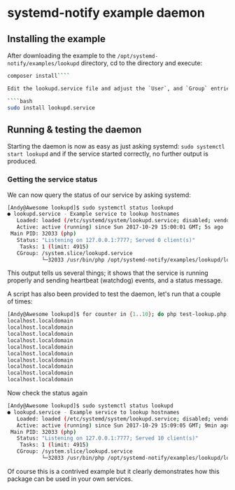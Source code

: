# systemd-notify example daemon #
## Installing the example ##

After downloading the example to the `/opt/systemd-notify/examples/lookupd` directory, cd to the directory and execute:
````bash
composer install````

Edit the lookupd.service file and adjust the `User`, and `Group` entries according to your needs, then execute:

````bash
sudo install lookupd.service
````
  
## Running & testing the daemon ##

Starting the daemon is now as easy as just asking systemd: `sudo systemctl start lookupd` and if the service started correctly, no further output is produced.

### Getting the service status ###
We can now query the status of our service by asking systemd:

````bash
[Andy@Awesome lookupd]$ sudo systemctl status lookupd
● lookupd.service - Example service to lookup hostnames
   Loaded: loaded (/etc/systemd/system/lookupd.service; disabled; vendor preset: disabled)
   Active: active (running) since Sun 2017-10-29 15:00:01 GMT; 5s ago
 Main PID: 32033 (php)
   Status: "Listening on 127.0.0.1:7777; Served 0 client(s)"
    Tasks: 1 (limit: 4915)
   CGroup: /system.slice/lookupd.service
           └─32033 /usr/bin/php /opt/systemd-notify/examples/lookupd/lookupd-start.php
````

This output tells us several things; it shows that the service is running properly and sending 
heartbeat (watchdog) events, and a status message.

A script has also been provided to test the daemon, let's run that a couple of times:

````bash
[Andy@Awesome lookupd]$ for counter in {1..10}; do php test-lookup.php; done
localhost.localdomain
localhost.localdomain
localhost.localdomain
localhost.localdomain
localhost.localdomain
localhost.localdomain
localhost.localdomain
localhost.localdomain
localhost.localdomain
localhost.localdomain
````

Now check the status again

````bash
[Andy@Awesome lookupd]$ sudo systemctl status lookupd
● lookupd.service - Example service to lookup hostnames
   Loaded: loaded (/etc/systemd/system/lookupd.service; disabled; vendor preset: disabled)
   Active: active (running) since Sun 2017-10-29 15:09:05 GMT; 9min ago
 Main PID: 32033 (php)
   Status: "Listening on 127.0.0.1:7777; Served 10 client(s)"
    Tasks: 1 (limit: 4915)
   CGroup: /system.slice/lookupd.service
           └─32033 /usr/bin/php /opt/systemd-notify/examples/lookupd/lookupd-start.php
````

Of course this is a contrived example but it clearly demonstrates how this package can be used in your own services.

